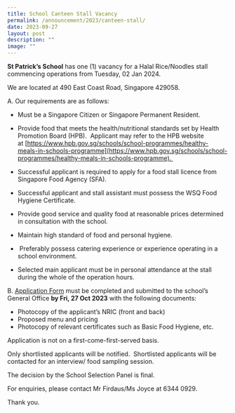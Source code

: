 ```yaml
---
title: School Canteen Stall Vacancy
permalink: /announcement/2023/canteen-stall/
date: 2023-09-27
layout: post
description: ""
image: ""
---
```

**St Patrick’s School** has one (1) vacancy for a Halal Rice/Noodles stall commencing operations from Tuesday, 02 Jan 2024. 

We are located at 490 East Coast Road, Singapore 429058.   

A. Our requirements are as follows: 
* Must be a Singapore Citizen or Singapore Permanent Resident. 
* Provide food that meets the health/nutritional standards set by Health Promotion Board (HPB).  Applicant may refer to the HPB website at [https://www.hpb.gov.sg/schools/school-programmes/healthy-meals-in-schools-programme](https://www.hpb.gov.sg/schools/school-programmes/healthy-meals-in-schools-programme). 

* Successful applicant is required to apply for a food stall licence from Singapore Food Agency (SFA). 

* Successful applicant and stall assistant must possess the WSQ Food Hygiene Certificate. 

* Provide good service and quality food at reasonable prices determined in consultation with the school. 

* Maintain high standard of food and personal hygiene. 

*  Preferably possess catering experience or experience operating in a school environment. 

* Selected main applicant must be in personal attendance at the stall during the whole of the operation hours. 

B.  [Application Form](https://www.stpatricks.moe.edu.sg/files/announcement/Application-Canteen-Stall.pdf) must be completed and submitted to the school’s General Office **by Fri, 27 Oct 2023** with the following documents: 

* Photocopy of the applicant’s NRIC (front and back) 
* Proposed menu and pricing 
* Photocopy of relevant certificates such as Basic Food Hygiene, etc. 

Application is not on a first-come-first-served basis.  

Only shortlisted applicants will be notified.  Shortlisted applicants will be contacted for an interview/ food sampling session. 

The decision by the School Selection Panel is final. 

For enquiries, please contact Mr Firdaus/Ms Joyce at 6344 0929.  

Thank you.
